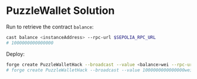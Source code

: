 # PuzzleWallet Solution

Run to retrieve the contract `balance`:

```bash
cast balance <instanceAddress> --rpc-url $SEPOLIA_RPC_URL
# 1000000000000000
```

Deploy:

```bash
forge create PuzzleWalletHack --broadcast --value <balance>wei --rpc-url $SEPOLIA_RPC_URL --account sepoliaKey --gas-limit 1000000 --constructor-args <instanceAddress>
# forge create PuzzleWalletHack --broadcast --value 1000000000000000wei --rpc-url $SEPOLIA_RPC_URL --account sepoliaKey --gas-limit 1000000 --constructor-args <instanceAddress>
```
